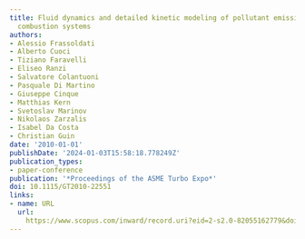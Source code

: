 ```yaml
---
title: Fluid dynamics and detailed kinetic modeling of pollutant emissions from lean
  combustion systems
authors:
- Alessio Frassoldati
- Alberto Cuoci
- Tiziano Faravelli
- Eliseo Ranzi
- Salvatore Colantuoni
- Pasquale Di Martino
- Giuseppe Cinque
- Matthias Kern
- Svetoslav Marinov
- Nikolaos Zarzalis
- Isabel Da Costa
- Christian Guin
date: '2010-01-01'
publishDate: '2024-01-03T15:58:18.778249Z'
publication_types:
- paper-conference
publication: '*Proceedings of the ASME Turbo Expo*'
doi: 10.1115/GT2010-22551
links:
- name: URL
  url: 
    https://www.scopus.com/inward/record.uri?eid=2-s2.0-82055162779&doi=10.1115%2fGT2010-22551&partnerID=40&md5=622118582e31a78537d804e5edb0b8fe
---
```

